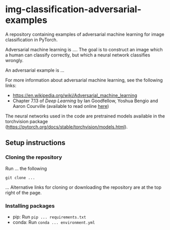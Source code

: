 # img-classification-adversarial-examples
A repository containing examples of adversarial machine learning for image classification in PyTorch.

Adversarial machine learning is .... The goal is to construct an image which a human can classify correctly, but which a neural network classifies wrongly.

An adversarial example is ...

For more information about adversarial machine learning, see the following links:
- https://en.wikipedia.org/wiki/Adversarial_machine_learning
- Chapter 7.13 of _Deep Learning_ by Ian Goodfellow, Yoshua Bengio and Aaron Courville (available to read online [here](https://www.deeplearningbook.org/))

The neural networks used in the code are pretrained models available in the torchvision package (https://pytorch.org/docs/stable/torchvision/models.html).

## Setup instructions
### Cloning the repository

Run ... the following
```
git clone ...
```

... Alternative links for cloning or downloading the repository are at the top right of the page.

### Installing packages

* pip: Run `pip ... requirements.txt`
* conda: Run `conda ... environment.yml`

